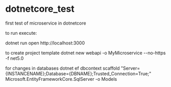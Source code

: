 # dotnetcore_test
first test of microservice in dotnetcore

to run execute:

dotnet run
open http://localhost:3000

to create project template
dotnet new webapi -o MyMicroservice --no-https -f net5.0

for changes in databases
dotnet ef dbcontext scaffold "Server={INSTANCENAME};Database={DBNAME};Trusted_Connection=True;" Microsoft.EntityFrameworkCore.SqlServer -o Models
